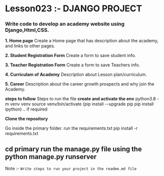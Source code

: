 # Lesson023 :- DJANGO PROJECT

### Write code to develop an academy website using Django,Html,CSS.

**1. Home page**
Create a Home page that has description about the academy, and links to other pages.

**2. Student Registration Form**
Create a form to save student info.

**3. Teacher Registration Form**
Create a form to save Teachers info.

**4. Curriculam of Academy**
Description about Lesson plan/curriculum.

**5. Career**
Description about the career growth prospects and why join the Academy.

**steps to follow**
Steps to run the file
**create and activate the env**
python3.8 -m venv venv
source venv/bin/activate
(pip install --upgrade pip
pip install ipython) .. if required

**Clone the repository**

Go inside the primary folder.
run the requirements.txt
pip install -r requirements.txt

cd primary
run the manage.py file using the 
python manage.py runserver
--------------
Note :-
`Write steps to run your project in the readme.md file`